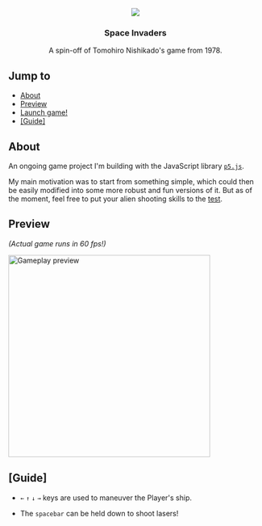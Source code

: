 <p align="center">
   <a href="https://pordemoni-space-invaders.firebaseapp.com/">
      <img src="https://i.imgur.com/XGj3JlO.png" />
   </a>
</p>

<h3 align="center">Space Invaders</h3>

<p align="center">A spin-off of Tomohiro Nishikado's game from 1978.</p>

## Jump to

- [About](#about)
- [Preview](#preview)
- <a href="https://pordemoni-space-invaders.firebaseapp.com/">Launch game!</a>
- [[Guide]](#guide)

## About
An ongoing game project I'm building with the JavaScript library [`p5.js`](https://p5js.org/).
<p>My main motivation was to start from something simple, which could then be easily modified into some more robust and fun versions of it. But as of the moment, feel free to put your alien shooting skills to the <a href="https://pordemoni-space-invaders.firebaseapp.com/">test</a>.</p>


## Preview
<p><em>(Actual game runs in 60 fps!)</em></p>
<img src="https://i.imgur.com/AMiYtks.gif" alt="Gameplay preview" height=400>

<h2 id="guide">[Guide]</h2>

<ul>
   <li>
      <p><code>←</code> <code>↑</code> <code>↓</code> <code>→</code> keys are used to maneuver the Player's ship.</p>
   </li>
   <li>
      <p>The <code>spacebar</code> can be held down to shoot lasers!</p>
   </li>
</ul>

